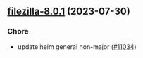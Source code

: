 

## [filezilla-8.0.1](https://github.com/succelle/charts/compare/filezilla-8.0.0...filezilla-8.0.1) (2023-07-30)

### Chore

- update helm general non-major ([#11034](https://github.com/succelle/charts/issues/11034))
  
  